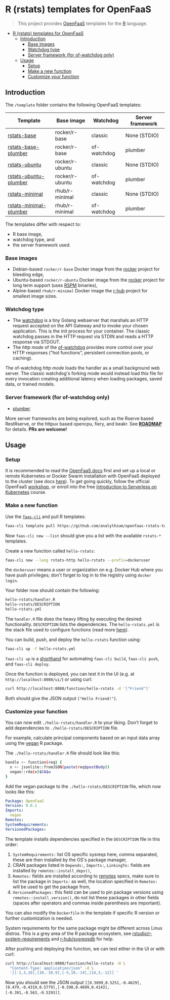 # R (rstats) templates for OpenFaaS

> This project provides [OpenFaaS](https://www.openfaas.com/)
> templates for the [R](https://www.r-project.org/) language.

- [R (rstats) templates for OpenFaaS](#r-rstats-templates-for-openfaas)
  - [Introduction](#introduction)
    - [Base images](#base-images)
    - [Watchdog type](#watchdog-type)
    - [Server framework (for of-watchdog only)](#server-framework-for-of-watchdog-only)
  - [Usage](#usage)
    - [Setup](#setup)
    - [Make a new function](#make-a-new-function)
    - [Customize your function](#customize-your-function)

## Introduction

The `/template` folder contains the following OpenFaaS templates:

| Template | Base image | Watchdog | Server framework |
|----------|------------|----------|------------------|
| [rstats-base](template/rstats-base) | rocker/r-base | classic | None (STDIO) |
| [rstats-base-plumber](template/rstats-base-plumber) | rocker/r-base | of-watchdog | plumber |
| [rstats-ubuntu](template/rstats-ubuntu) | rocker/r-ubuntu | classic | None (STDIO) |
| [rstats-ubuntu-plumber](template/rstats-ubuntu-plumber) | rocker/r-ubuntu | of-watchdog | plumber |
| [rstats-minimal](template/rstats-minimal) | rhub/r-minimal | classic | None (STDIO) |
| [rstats-minimal-plumber](template/rstats-minimal-plumber) | rhub/r-minimal | of-watchdog | plumber |

The templates differ with respect to:

- R base image,
- watchdog type, and
- the server framework used.

### Base images

- Debian-based `rocker/r-base` Docker image from the [rocker](https://github.com/rocker-org/rocker/tree/master/r-base) project for bleeding edge,
- Ubuntu-based `rocker/r-ubuntu` Docker image from the [rocker](https://github.com/rocker-org/rocker/tree/master/r-ubuntu) project for long term support (uses [RSPM](https://packagemanager.rstudio.com/client/) binaries),
- Alpine-based `rhub/r-minimal` Docker image the [r-hub](https://github.com/r-hub/r-minimal) project for smallest image sizes.

### Watchdog type

- The [watchdog](https://github.com/openfaas/faas/tree/master/watchdog) is a tiny Golang webserver that marshals an HTTP request accepted on the API Gateway and to invoke your chosen application. This is the init process for your container. The classic watchdog passes in the HTTP request via STDIN and reads a HTTP response via STDOUT.
- The _http mode_ of the [of-watchdog](https://github.com/openfaas-incubator/of-watchdog) provides more control over your HTTP responses ("hot functions", persistent connection pools, or caching).

The of-watchdog _http mode_ loads the handler as a small background web server.
The classic watchdog's forking mode would instead load this file for every invocation creating additional latency when loading packages, saved data, or trained models.

### Server framework (for of-watchdog only)

- [plumber](https://www.rplumber.io/).

More server frameworks are being explored, such as the Rserve based RestRserve, or the httpuv based opencpu, fiery, and beakr.
See [**ROADMAP**](/analythium/openfaas-rstats-templates/issues/19) for details. **PRs are welcome!**

## Usage

### Setup

It is recommended to read the [OpenFaaS docs](https://docs.openfaas.com/) first
and set up a local or remote Kubernetes or Docker Swarm installation with
OpenFaaS deployed to the cluster (see docs [here](https://docs.openfaas.com/deployment/)).
To get going quickly,
follow the official OpenFaaS [workshop](https://docs.openfaas.com/tutorials/workshop/),
or enroll into the free
[Introduction to Serverless on Kubernetes](https://www.edx.org/course/introduction-to-serverless-on-kubernetes) course.

### Make a new function

Use the [`faas-cli`](https://github.com/openfaas/faas-cli) and pull R templates:

```bash
faas-cli template pull https://github.com/analythium/openfaas-rstats-templates
```

Now `faas-cli new --list` should give you a list with the available `rstats-*` templates.

Create a new function called `hello-rstats`:

```bash
faas-cli new --lang rstats-http hello-rstats --prefix=dockeruser
```

the `dockeruser` means a user or organization on e.g. Docker Hub where
you have push privileges; don't forget to log in to the registry using `docker login`.

Your folder now should contain the following:

```bash
hello-rstats/handler.R
hello-rstats/DESCRIPTION
hello-rstats.yml
```

The `handler.R` file does the heavy lifting by executing the desired
functionality. `DESCRIPTION` lists the dependencies.
The `hello-rstats.yml` is the stack file used to configure functions
(read more [here](https://docs.openfaas.com/reference/yaml/)).

You can build, push, and deploy the `hello-rstats` function using:

```bash
faas-cli up -f hello-rstats.yml
```

`faas-cli up` is a [shorthand](https://docs.openfaas.com/cli/templates/)
for automating `faas-cli build`, `faas-cli push`, and `faas-cli deploy`.

Once the function is deployed, you can test it in the UI
(e.g. at `http://localhost:8080/ui/`) or using curl:

```bash
curl http://localhost:8080/function/hello-rstats -d '["Friend"]'
```

Both should give the JSON output `["Hello Friend!"]`.

### Customize your function

You can now edit `./hello-rstats/handler.R` to your liking.
Don't forget to add dependencies to `./hello-rstats/DESCRIPTION` file.

For example, calculate principal components
based on an input data array using the
[vegan](https://CRAN.R-project.org/package=vegan) R package.

The `./hello-rstats/handler.R` file should look like this:

```bash
handle <- function(req) {
  x <- jsonlite::fromJSON(paste(req$postBody))
  vegan::rda(x)$CA$u
}
```

Add the vegan package to the `./hello-rstats/DESCRIPTION` file, which now
looks like this:

```yaml
Package: OpenFaaS
Version: 0.0.1
Imports:
  vegan
Remotes:
SystemRequirements:
VersionedPackages:
```

The template installs dependencies specified in the `DESCRIPTION` file
in this order:

1. `SystemRequirements:` list OS specific sysreqs here, comma separated, these are then installed by the OS's package manager,
2. CRAN packages listed in `Depends:`, `Imports:`, `LinkingTo:` fields are installed by `remotes::install_deps()`,
3. `Remotes:` fields are installed according to [remotes](https://cran.r-project.org/web/packages/remotes/vignettes/dependencies.html) specs, make sure to list the package in `Imports:` as well, the location specified in `Remotes:` will be used to get the package from,
4. `VersionedPackages:` this field can be used to pin package versions using `remotes::install_version()`, do not list these packages in other fields (spaces after operators and commas inside parenthesis are important).

You can also modify the `Dockerfile` in the template if specific
R version or further customization is needed.

System requirements for the same package might be different across
Linux distros. This is a grey area of the R package ecosystem, see
[rstudio/r-system-requirements](https://github.com/rstudio/r-system-requirements)
and [r-hub/sysreqsdb](https://github.com/r-hub/sysreqsdb) for help.

After pushing and deploying the function,
we can test either in the UI or with curl:

```bash
curl http://localhost:8080/function/hello-rstats -H \
  "Content-Type: application/json" -d \
  '[[-1,3,16],[10,-10,9],[-5,10,-14],[14,3,-12]] '
```

Now you should see the JSON output
`[[0.5099,0.5251,-0.4629],[0.479,-0.4319,0.5779],[-0.598,0.4699,0.4143],[-0.391,-0.563,-0.5293]]`.


